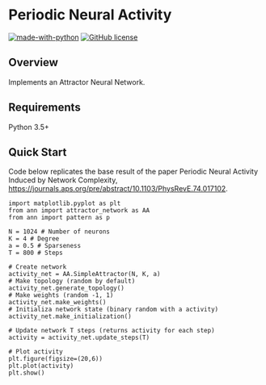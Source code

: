 # Periodic Neural Activity
[![made-with-python](https://img.shields.io/badge/Made%20with-Python-1f425f.svg)](https://www.python.org/)
[![GitHub license](https://img.shields.io/github/license/Naereen/StrapDown.js.svg)](https://github.com/Naereen/StrapDown.js/blob/master/LICENSE)


## Overview

Implements an Attractor Neural Network.

## Requirements

Python 3.5+

## Quick Start

Code below replicates the base result of 
the paper Periodic Neural Activity Induced by Network Complexity, https://journals.aps.org/pre/abstract/10.1103/PhysRevE.74.017102. 

```
import matplotlib.pyplot as plt
from ann import attractor_network as AA
from ann import pattern as p

N = 1024 # Number of neurons
K = 4 # Degree
a = 0.5 # Sparseness
T = 800 # Steps

# Create network
activity_net = AA.SimpleAttractor(N, K, a)
# Make topology (random by default)
activity_net.generate_topology()
# Make weights (random -1, 1)
activity_net.make_weights()
# Initializa network state (binary random with a activity)
activity_net.make_initialization()

# Update network T steps (returns activity for each step)
activity = activity_net.update_steps(T)

# Plot activity
plt.figure(figsize=(20,6))
plt.plot(activity)
plt.show()
```

